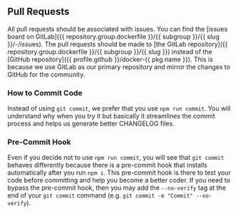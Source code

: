 ## Pull Requests

All pull requests should be associated with issues. You can find the [issues board on GitLab]({{ repository.group.dockerfile }}/{{ subgroup }}/{{ slug }}/-/issues). The pull requests should be made to [the GitLab repository]({{ repository.group.dockerfile }}/{{ subgroup }}/{{ slug }}) instead of the [GitHub repository]({{ profile.github }}/docker-{{ pkg.name }}). This is because we use GitLab as our primary repository and mirror the changes to GitHub for the community.

### How to Commit Code

Instead of using `git commit`, we prefer that you use `npm run commit`. You will understand why when you try it but basically it streamlines the commit process and helps us generate better CHANGELOG files.

### Pre-Commit Hook

Even if you decide not to use `npm run commit`, you will see that `git commit` behaves differently because there is a pre-commit hook that installs automatically after you run `npm i`. This pre-commit hook is there to test your code before committing and help you become a better coder. If you need to bypass the pre-commit hook, then you may add the `--no-verify` tag at the end of your `git commit` command (e.g. `git commit -m "Commit" --no-verify`).
